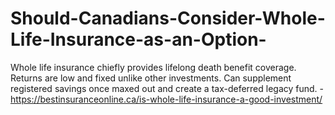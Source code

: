 # Should-Canadians-Consider-Whole-Life-Insurance-as-an-Option-
Whole life insurance chiefly provides lifelong death benefit coverage. Returns are low and fixed unlike other investments. Can supplement registered savings once maxed out and create a tax-deferred legacy fund. -   https://bestinsuranceonline.ca/is-whole-life-insurance-a-good-investment/ 

